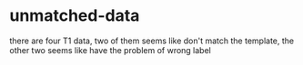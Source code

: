 # unmatched-data
there are four T1 data, two of them seems like don't match the template, the other two seems like have the problem of wrong label
